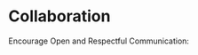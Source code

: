 # Collaboration

<!-- group norms summary -->
Encourage Open and Respectful Communication:
<!-- group norms list -->
